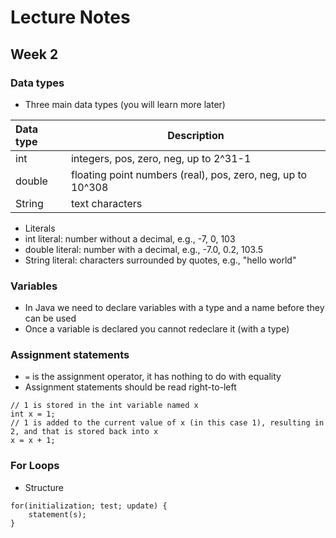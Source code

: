 # Lecture Notes
## Week 2

### Data types
* Three main data types (you will learn more later)

 | __Data type__   | __Description__                                           |
 | :-----------|-------------------------------------------------------------- |
 | int         | integers, pos, zero, neg, up to 2^31-1                        |
 | double      | floating point numbers (real), pos, zero, neg, up to 10^308   |
 | String      | text characters                                               |
 
* Literals
 * int literal: number without a decimal, e.g., -7, 0, 103
 * double literal: number with a decimal, e.g., -7.0, 0.2, 103.5
 * String literal: characters surrounded by quotes, e.g., "hello world"

### Variables
* In Java we need to declare variables with a type and a name before they can be used
* Once a variable is declared you cannot redeclare it (with a type)

### Assignment statements
* `=` is the assignment operator, it has nothing to do with equality
* Assignment statements should be read right-to-left

 ```
 // 1 is stored in the int variable named x
 int x = 1;
 // 1 is added to the current value of x (in this case 1), resulting in 2, and that is stored back into x
 x = x + 1;  
 ```

### For Loops
* Structure

 ```
 for(initialization; test; update) {
     statement(s);
 }
 ```

